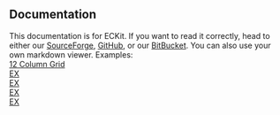 Documentation
-

This documentation is for ECKit. If you want to read it correctly, head to either our [SourceForge](http://eckit-framework.sourceforge.net), [GitHub](https://github.com/ecwebservices/eckit), or our [BitBucket](https://bitbucket.org/ecwebservices/eckit/). You can also use your own markdown viewer.
Examples: <br />
[12 Column Grid](12.md)<br />
[EX](./ex.md)<br />
[EX](./ex.md)<br />
[EX](./ex.md)<br />
[EX](./ex.md)<br />